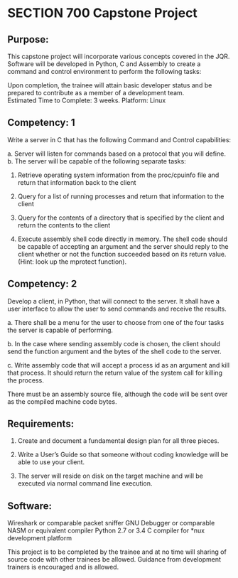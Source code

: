 # SECTION 700 Capstone Project 

## Purpose​:

This capstone project will incorporate various concepts covered in the JQR. 
Software will be developed in Python, C and Assembly to create a command and 
control environment to perform the following tasks: 
 
Upon completion, the trainee will attain basic developer status and be 
prepared to contribute as a member of a development team.  
Estimated Time to Complete​: 3 weeks. 
Platform​: Linux 

## Competency​: 1

Write a server in C that has the following Command and Control
capabilities:

a. Server will listen for commands based on a protocol that you will define. 
b. The server will be capable of the following separate tasks:

1. Retrieve operating system information from the proc/cpuinfo file and return 
that information back to the client

2. Query for a list of running processes and return that information to the
client

3. Query for the contents of a directory that is specified by the client and 
return the contents to the client

4. Execute assembly shell code directly in memory.  The shell code should be 
capable of accepting an argument and the server should reply to the client 
whether or not the function succeeded based on its return value. (Hint: look 
up the mprotect function).

## Competency: 2

Develop a client, in Python, that will connect to the server. It shall have a
user interface to allow the user to send commands and receive the results.

a. There shall be a menu for the user to choose from one of the four tasks the
server is capable of performing.

b. In the case where sending assembly code is chosen, the client should send
the function argument and the bytes of the shell code to the server.

c. Write assembly code that will accept a process id as an argument and kill
that process.  It should return the return value of the system call for
killing the process.

There must be an assembly source file, although the code will be sent over as
the compiled machine code bytes.

## Requirements​:

1. Create and document a fundamental design plan for all three pieces.

2. Write a User’s Guide so that someone without coding knowledge will be able
to use your client.

3. The server will reside on disk on the target machine and will be executed
via normal command line execution.

## Software:

Wireshark or comparable packet sniffer GNU Debugger or comparable
NASM or equivalent compiler Python 2.7 or 3.4 C compiler for *nux development
platform  

This project is to be completed by the trainee and at no time will sharing of
source code with other trainees be allowed. Guidance from development trainers
is encouraged and is allowed.  
